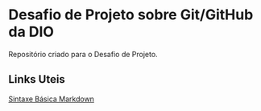 # Desafio de Projeto sobre Git/GitHub da DIO
Repositório criado para o Desafio de Projeto.

## Links Uteis 
[Sintaxe Básica Markdown](https://www.markdownguide.org/getting-started/)
